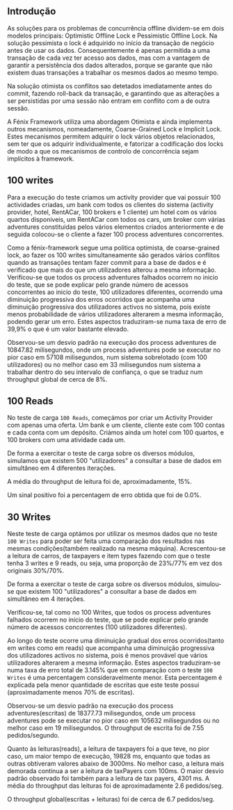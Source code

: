 ## Introdução
As soluções para os problemas de concurrência offline dividem-se em dois modelos principais: Optimistic Offline Lock e Pessimistic Offline Lock.
Na solução pessimista o lock é adquirido no início da transação de negócio antes de usar os dados. Consequentemente é apenas permitida a uma transação de cada vez ter acesso aos dados, mas com a vantagem de garantir a persistência dos dados alterados, porque se garante que não existem duas transações a trabalhar os mesmos dados ao mesmo tempo.

Na solução otimista os conflitos sao detetados imediatamente antes do commit, fazendo roll-back da transação, e garantindo que as alterações a ser persistidas por uma sessão não entram em conflito com a de outra sessão.

A Fénix Framework utiliza uma abordagem Otimista e ainda implementa outros mecanismos, nomeadamente, Coarse-Grained Lock e Implicit Lock. Estes mecanismos permitem adquirir o lock vários objetos relacionados, sem ter que os adquirir individualmente, e fatorizar a codificação dos locks de modo a que os mecanismos de controlo de concorrência sejam implícitos à framework.


## 100 writes
Para a execução do teste criamos um activity provider que vai possuir 100 actividades criadas, um bank com todos os clientes do sistema (activity provider, hotel, RentACar, 100 brokers e 1 cliente) um hotel com os vários quartos disponiveis, um RentACar com todos os cars, um broker com várias adventures constituidas pelos vários elementos criados anteriormente e de seguida colocou-se o cliente a fazer 100 process adventures concorrentes.

Como a fénix-framework segue uma politica optimista, de coarse-grained lock, ao fazer os 100 writes simultaneamente são gerados vários conflitos quando as transações tentam fazer commit para a base de dados e é verificado que mais do que um utilizadores alterou a mesma informação. Verificou-se que todos os process adventures falhados ocorrem no inicio do teste, que se pode explicar pelo grande número de acessos concorrentes ao inicio do teste, 100 utilizadores diferentes, ocorrendo uma diminuição progressiva dos erros ocorridos que acompanha uma diminuição progressiva dos utilizadores activos no sistema, pois existe menos probabilidade de vários utilizadores alterarem a mesma informação, podendo gerar um erro. Estes aspectos traduziram-se numa taxa de erro de 39,9% o que é um valor bastante elevado.

Observou-se um desvio padrão na execução dos process adventures de 10847.82 milisegundos, onde um process adventures pode se executar no pior caso em 57108 milisegundos, num sistema sobrelotado (com 100 utilizadores) ou no melhor caso em 33 milisegundos num sistema a trabalhar dentro do seu intervalo de confiança, o que se traduz num throughput global de cerca de 8%.

## 100 Reads
No teste de carga `100 Reads`, começámos por criar um Activity Provider com apenas uma oferta. Um bank e um cliente, cliente este com 100 contas e cada conta com um depósito. Criámos ainda um hotel com 100 quartos, e 100 brokers com uma atividade cada um.

De forma a exercitar o teste de carga sobre os diversos módulos, simulamos que existem 500 "utilizadores" a consultar a base de dados em simultâneo em 4 diferentes iterações.

A média do throughput de leitura foi de, aproximadamente, 15%.

Um sinal positivo foi a percentagem de erro obtida que foi de 0.0%.

## 30 Writes

Neste teste de carga optámos por utilizar os mesmos dados que no teste `100 Writes` para poder ser feita uma
comparação dos resultados nas mesmas condições(também realizado na mesma máquina). Acrescentou-se a leitura de carros, de taxpayers e item types fazendo com que o teste tenha 3 writes e 9 reads, ou seja, uma proporção de  23%/77% em vez dos originais 30%/70%.

De forma a exercitar o teste de carga sobre os diversos módulos, simulou-se que existem 100 "utilizadores" a consultar a base de dados em simultâneo em 4 iterações.

Verificou-se, tal como no 100 Writes, que todos os process adventures falhados ocorrem no início do teste, que se pode explicar pelo grande número de acessos concorrentes (100 utilizadores diferentes).

Ao longo do teste ocorre uma diminuição gradual dos erros ocorridos(tanto em writes como em reads) que acompanha uma diminuição progressiva dos utilizadores activos no sistema, pois é menos provável que vários utilizadores alterarem a mesma informação. Estes aspectos traduziram-se numa taxa de erro total de 3.145% que em comparação com o teste `100 Writes` é uma percentagem consideravelmente menor. Esta percentagem é explicada pela menor quantidade de escritas que este teste possui (aproximadamente menos 70% de escritas).

Observou-se um desvio padrão na execução dos process adventures(escritas) de 18377.73 milisegundos, onde um process adventures pode se executar no pior caso em 105632 milisegundos ou no melhor caso em 19 milisegundos. O throughput de escrita foi de 7.55 pedidos/segundo.

Quanto às leituras(reads), a leitura de taxpayers foi a que teve, no pior caso, um maior tempo de execução, 19828 ms, enquanto que todas as outras obtiveram valores abaixo de 3000ms. No melhor caso, a leitura mais demorada continua a ser a leitura de taxPayers com 100ms. O maior desvio padrão observado foi também para a leitura de tax payers, 4301 ms. A média do throughput das leituras foi de aproximadamente 2.6 pedidos/seg.

O throughput global(escritas + leituras) foi de cerca de 6.7 pedidos/seg.
